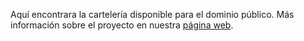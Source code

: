 Aquí encontrara la cartelería disponible para el dominio público. Más información sobre el proyecto en nuestra [página web](https://asunticias-19.github.io).
